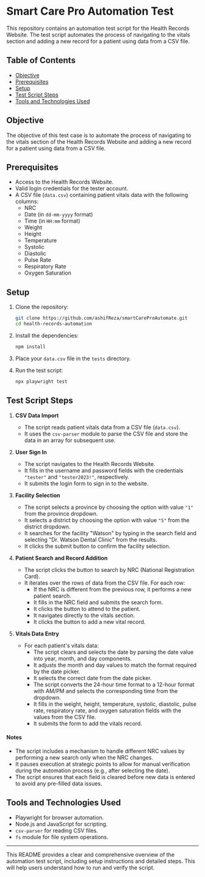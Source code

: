 # Smart Care Pro Automation Test

This repository contains an automation test script for the Health Records Website. The test script automates the process of navigating to the vitals section and adding a new record for a patient using data from a CSV file.

## Table of Contents
- [Objective](#objective)
- [Prerequisites](#prerequisites)
- [Setup](#setup)
- [Test Script Steps](#test-script-steps)
- [Tools and Technologies Used](#tools-and-technologies-used)

## Objective
The objective of this test case is to automate the process of navigating to the vitals section of the Health Records Website and adding a new record for a patient using data from a CSV file.

## Prerequisites
- Access to the Health Records Website.
- Valid login credentials for the tester account.
- A CSV file (`data.csv`) containing patient vitals data with the following columns:
  - NRC
  - Date (in `dd-mm-yyyy` format)
  - Time (in `HH:mm` format)
  - Weight
  - Height
  - Temperature
  - Systolic
  - Diastolic
  - Pulse Rate
  - Respiratory Rate
  - Oxygen Saturation

## Setup

1. Clone the repository:
   ```sh
   git clone https://github.com/ashifReza/smartCareProAutomate.git
   cd health-records-automation
   ```

2. Install the dependencies:
   ```sh
   npm install
   ```

3. Place your `data.csv` file in the `tests` directory.

4. Run the test script:
   ```sh
   npx playwright test
   ```

## Test Script Steps

1. **CSV Data Import**
   - The script reads patient vitals data from a CSV file (`data.csv`).
   - It uses the `csv-parser` module to parse the CSV file and store the data in an array for subsequent use.

2. **User Sign In**
   - The script navigates to the Health Records Website.
   - It fills in the username and password fields with the credentials `"tester"` and `"tester2023!"`, respectively.
   - It submits the login form to sign in to the website.

3. **Facility Selection**
   - The script selects a province by choosing the option with value `"1"` from the province dropdown.
   - It selects a district by choosing the option with value `"5"` from the district dropdown.
   - It searches for the facility "Watson" by typing in the search field and selecting "Dr. Watson Dental Clinic" from the results.
   - It clicks the submit button to confirm the facility selection.

4. **Patient Search and Record Addition**
   - The script clicks the button to search by NRC (National Registration Card).
   - It iterates over the rows of data from the CSV file. For each row:
     - If the NRC is different from the previous row, it performs a new patient search.
     - It fills in the NRC field and submits the search form.
     - It clicks the button to attend to the patient.
     - It navigates directly to the vitals section.
     - It clicks the button to add a new vital record.

5. **Vitals Data Entry**
   - For each patient's vitals data:
     - The script clears and selects the date by parsing the date value into year, month, and day components.
     - It adjusts the month and day values to match the format required by the date picker.
     - It selects the correct date from the date picker.
     - The script converts the 24-hour time format to a 12-hour format with AM/PM and selects the corresponding time from the dropdown.
     - It fills in the weight, height, temperature, systolic, diastolic, pulse rate, respiratory rate, and oxygen saturation fields with the values from the CSV file.
     - It submits the form to add the vitals record.

#### Notes
- The script includes a mechanism to handle different NRC values by performing a new search only when the NRC changes.
- It pauses execution at strategic points to allow for manual verification during the automation process (e.g., after selecting the date).
- The script ensures that each field is cleared before new data is entered to avoid any pre-filled data issues.

## Tools and Technologies Used
- Playwright for browser automation.
- Node.js and JavaScript for scripting.
- `csv-parser` for reading CSV files.
- `fs` module for file system operations.

---

This README provides a clear and comprehensive overview of the automation test script, including setup instructions and detailed steps. This will help users understand how to run and verify the script.
